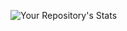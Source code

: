 
![Your Repository's Stats](https://github-readme-stats.vercel.app/api?username=JWLMT88&show_icons=true)
